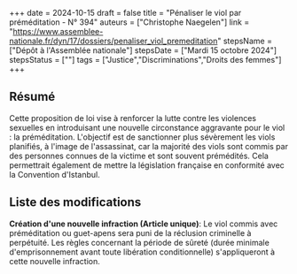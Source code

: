 +++
date = 2024-10-15
draft = false
title = "Pénaliser le viol par préméditation - N° 394"
auteurs = ["Christophe Naegelen"]
link = "https://www.assemblee-nationale.fr/dyn/17/dossiers/penaliser_viol_premeditation"
stepsName = ["Dépôt à l'Assemblée nationale"]
stepsDate = ["Mardi 15 octobre 2024"]
stepsStatus = [""]
tags = ["Justice","Discriminations","Droits des femmes"]
+++

## Résumé

Cette proposition de loi vise à renforcer la lutte contre les violences sexuelles en introduisant une nouvelle circonstance aggravante pour le viol : la préméditation. L'objectif est de sanctionner plus sévèrement les viols planifiés, à l'image de l'assassinat, car la majorité des viols sont commis par des personnes connues de la victime et sont souvent prémédités. Cela permettrait également de mettre la législation française en conformité avec la Convention d'Istanbul.

## Liste des modifications

**Création d'une nouvelle infraction (Article unique)**: Le viol commis avec préméditation ou guet-apens sera puni de la réclusion criminelle à perpétuité. Les règles concernant la période de sûreté (durée minimale d'emprisonnement avant toute libération conditionnelle) s'appliqueront à cette nouvelle infraction.
